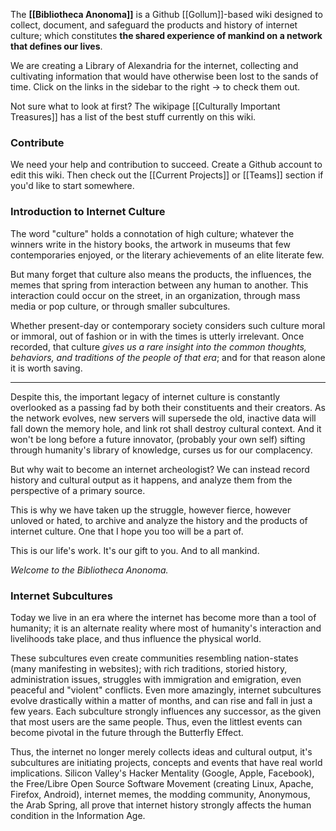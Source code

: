 The **[[Bibliotheca Anonoma]]** is a Github [[Gollum]]-based wiki designed to collect, document, and safeguard the products and history of internet culture; which constitutes **the shared experience of mankind on a network that defines our lives**. 

We are creating a Library of Alexandria for the internet, collecting and cultivating information that would have otherwise been lost to the sands of time. Click on the links in the sidebar to the right -> to check them out.

Not sure what to look at first? The wikipage [[Culturally Important Treasures]] has a list of the best stuff currently on this wiki.

### Contribute

We need your help and contribution to succeed. Create a Github account to edit this wiki. Then check out the [[Current Projects]] or [[Teams]] section if you'd like to start somewhere.

### Introduction to Internet Culture

The word "culture" holds a connotation of high culture; whatever the winners write in the history books, the artwork in museums that few contemporaries enjoyed, or the literary achievements of an elite literate few. 

But many forget that culture also means the products, the influences, the memes that spring from interaction between any human to another. This interaction could occur on the street, in an organization, through mass media or pop culture, or through smaller subcultures. 

Whether present-day or contemporary society considers such culture moral or immoral, out of fashion or in with the times is utterly irrelevant. Once recorded, that culture *gives us a rare insight into the common thoughts, behaviors, and traditions of the people of that era*; and for that reason alone it is worth saving.

---

Despite this, the important legacy of internet culture is constantly overlooked as a passing fad by both their constituents and their creators. As the network evolves, new servers will supersede the old, inactive data will fall down the memory hole, and link rot shall destroy cultural context. And it won't be long before a future innovator, (probably your own self) sifting through humanity's library of knowledge, curses us for our complacency. 

But why wait to become an internet archeologist? We can instead record history and cultural output as it happens, and analyze them from the perspective of a primary source. 

This is why we have taken up the struggle, however fierce, however unloved or hated, to archive and analyze the history and the products of internet culture. One that I hope you too will be a part of. 

This is our life's work. It's our gift to you. And to all mankind.

*Welcome to the Bibliotheca Anonoma.*

### Internet Subcultures

Today we live in an era where the internet has become more than a tool of humanity; it is an alternate reality where most of humanity's interaction and livelihoods take place, and thus influence the physical world. 

These subcultures even create communities resembling nation-states (many manifesting in websites); with rich traditions, storied history, administration issues, struggles with immigration and emigration, even peaceful and "violent" conflicts. Even more amazingly, internet subcultures evolve drastically within a matter of months, and can rise and fall in just a few years. Each subculture strongly influences any successor, as the given that most users are the same people. Thus, even the littlest events can become pivotal in the future through the Butterfly Effect.

Thus, the internet no longer merely collects ideas and cultural output, it's subcultures are initiating projects, concepts and events that have real world implications. Silicon Valley's Hacker Mentality (Google, Apple, Facebook), the Free/Libre Open Source Software Movement (creating Linux, Apache, Firefox, Android), internet memes, the modding community, Anonymous, the Arab Spring, all prove that internet history strongly affects the human condition in the Information Age. 